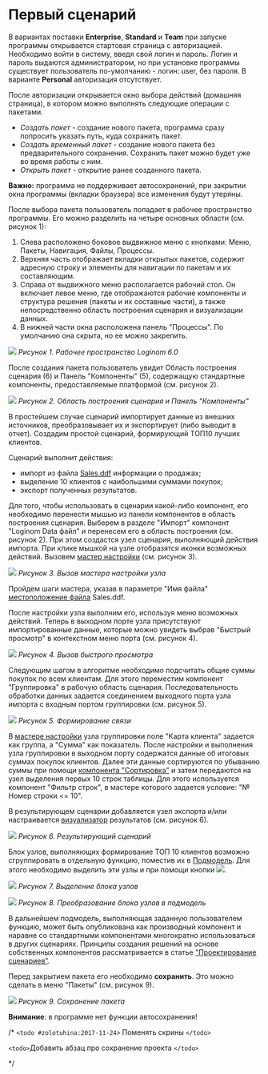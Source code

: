 # Первый сценарий

В вариантах поставки **Enterprise**, **Standard** и **Team** при запуске программы открывается стартовая страница с авторизацией. Необходимо войти в систему, введя свой логин и пароль. Логин и пароль выдаются администратором, но при установке программы существует пользователь по-умолчанию - логин: user, без пароля. В варианте **Personal** авторизация отсутствует.

После авторизации открывается окно выбора действий (домашняя страница), в котором можно выполнять следующие операции с пакетами.

* *Создать пакет* - создание нового пакета, программа сразу попросить указать путь, куда сохранить пакет.
* *Создать временный пакет* - создание нового пакета без предварительного сохранения. Сохранить пакет можно будет уже во время работы с ним.
* *Открыть пакет* - открытие ранее созданного пакета.

**Важно:** программа не поддерживает автосохранений, при закрытии окна программы (вкладки браузера) все изменения будут утеряны.

После выбора пакета пользователь попадает в рабочее пространство программы. Его можно разделить на четыре основных области (см. рисунок 1):

1. Слева расположено боковое выдвижное меню с кнопками: Меню, Пакеты, Навигация, Файлы, Процессы.
2. Верхняя часть отображает вкладки открытых пакетов, содержит адресную строку и элементы для навигации по пакетам и их составляющим.
3. Справа от выдвижного меню располагается рабочий стол. Он включает левое меню, где отображаются рабочие компоненты и структура решения (пакеты и их составные части), а также непосредственно область построения сценария и визуализации данных.
4. В нижней части окна расположена панель "Процессы". По умолчанию она скрыта, но ее можно закрепить.

![](../media/app/beginning/basics_scenario_1_new3.png)
*Рисунок 1. Рабочее пространство Loginom 6.0*

После создания пакета пользователь увидит Область построения сценария (6) и Панель "Компоненты" (5), содержащую стандартные компоненты, предоставляемые платформой (см. рисунок 2).

![](../media/app/beginning/basics_scenario_2lg_new.png)
*Рисунок 2. Область построения сценария и Панель "Компоненты"*

В простейшем случае сценарий импортирует данные из внешних источников, преобразовывает их и экспортирует (либо выводит в отчет).
Создадим простой сценарий, формирующий ТОП10 лучших клиентов.

Сценарий выполнит действия:

* импорт из файла [Sales.ddf](../media/app/beginning/sales.ddf) информации о продажах;
* выделение 10 клиентов с наибольшими суммами покупок;
* экспорт полученных результатов.

Для того, чтобы использовать в сценарии какой-либо компонент, его необходимо перенести мышью из панели компонентов в область построения сценария. Выберем в разделе "Импорт" компонент "Loginom Data файл" и перенесем его в область построения (см. рисунок 2). При этом создастся узел сценария, выполняющий действия импорта. При клике мышкой на узле отобразятся иконки возможных действий. Вызовем [мастер настройки](../integration/import/ldf.md) (см. рисунок 3).

![](../media/app/beginning/basics_scenario_4lg.png)
*Рисунок 3. Вызов мастера настройки узла*

Пройдем шаги мастера, указав в параметре "Имя файла" [местоположение файла](../location_user_files.md) Sales.ddf.

После настройки узла выполним его, используя меню возможных действий. Теперь в выходном порте узла присутствуют импортированные данные, которые можно увидеть выбрав "Быстрый просмотр" в контекстном меню порта (см. рисунок 4).

![](../media/app/beginning/basics_scenario_5lg.png)
*Рисунок 4. Вызов быстрого просмотра*

Следующим шагом в алгоритме необходимо подсчитать общие суммы покупок по всем клиентам. Для этого переместим компонент "Группировка" в рабочую область сценария. Последовательность обработки данных задается соединением выходного порта узла импорта с входным портом группировки (см. рисунок 5).

![](../media/app/beginning/basics_scenario_3lg.png)
*Рисунок 5. Формирование связи*

В [мастере настройки](../processors/transformation/grouping.md) узла группировки поле "Карта клиента" задается как группа, а "Сумма" как показатель. После настройки и выполнения узла группировки в выходном порту содержатся данные об итоговых суммах покупок клиентов.
Далее эти данные сортируются по убыванию суммы при помощи [компонента "Сортировка"](../processors/transformation/sorting.md) и затем передаются на узел выделения первых 10 строк таблицы. Для этого используется компонент "Фильтр строк", в мастере которого задается условие: "№ Номер строки <= 10".

В результирующем сценарии добавляется узел экспорта и/или настраивается [визуализатор](../visualization/README.md) результатов (см. рисунок 6).

![](../media/app/beginning/basics_scenario_10.png)
*Рисунок 6. Результирующий сценарий*

Блок узлов, выполняющих формирование ТОП 10 клиентов возможно сгруппировать в отдельную функцию, поместив их в [Подмодель](../processors/control/submodel.md). Для этого необходимо выделить эти узлы и при помощи кнопки ![](../media/app/icons/toolbar_18/toolbar_18_156.svg).

![](../media/app/beginning/basics_scenario_9.png)
*Рисунок 7. Выделение блока узлов*

![](../media/app/beginning/basics_scenario_8.png)
*Рисунок 8. Преобразование блока узлов в подмодель*

В дальнейшем подмодель, выполняющая заданную пользователем функцию, может быть опубликована как производный компонент и наравне со стандартными компонентами многократно использоваться в других сценариях. Принципы создания решений на основе собственных компонентов рассматривается в статье ["Проектирование сценариев"](./scenario-construction.md).

Перед закрытием пакета его необходимо **сохранить**. Это можно сделать в меню "Пакеты" (см. рисунок 9).

![](../media/app/beginning/basics_scenario_save1.png)
*Рисунок 9. Сохранение пакета*

**Внимание**: в программе нет функции автосохранения!

/*
`<todo #zolotuhina:2017-11-24>` Поменять скрины `</todo>`

`<todo>`Добавить абзац про сохранение проекта `</todo>`

*/
